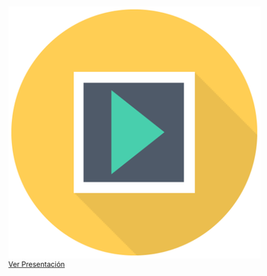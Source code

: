 ![](/img/sem_icon_pres.png)
[Ver Presentación](https://docs.google.com/presentation/d/e/2PACX-1vR24zsKOCjpufhhVPffMzv0Eh0KSbQsUpCtD0rtjiCcPYiMYy1t6RbgVV4W78GdXjq_3tlsLPJb5n-D/pub?start=false&loop=false&delayms=600000)